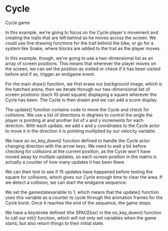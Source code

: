 # Cycle
Cycle game

In this example, we're going to focus on the Cycle player's movement and creating the trails that are left behind as he moves across the screen. We could use line drawing functions for the trail behind the bike, or go for a system like Snake, where blocks are added to the trail as the player moves.

In this example, though, we're going to use a two-dimensional list as an array of screen positions. This means that wherever the player moves on the screen, we can set the position as visited or check if it has been visited before and if so, trigger an endgame event.

For the main draw() function, we first erase our background image, which is the hatched arena, then we iterate through our two-dimensional list of screen positions (each 10-pixel square) displaying a square wherever the Cycle has been. The Cycle is then drawn and we can add a score display.

The update() function contains code to move the Cycle and check for collisions. We use a list of directions in degrees to control the angle the player is pointing at and another list of x and y increments for each direction. With each update, we add x and y coordinates to the Cycle actor to move it in the direction it is pointing multiplied by our velocity variable.

We have an on_key_down() function defined to handle the Cycle actor changing direction with the arrow keys. We need to wait a bit before checking for collisions at the current position, as the Cycle won't have moved away by multiple updates, so each screen position in the matrix is actually a counter of how many updates it has been there.

We can then test to see if 15 updates have happened before testing the square for collisions, which gives our Cycle enough time to clear the area. If we detect a collision, we can start the endgame sequence.

We set the gamestatevariable to 1, which means that the update() function uses this variable as a counter to cycle through the animation frames for the Cycle burst. Once it reaches the end of the sequence, the game stops.

We have a keystroke defined (the SPACEbar) in the on_key_down() function to call our init() function, which will not only set variables when the game starts, but also return things to their initial state.

